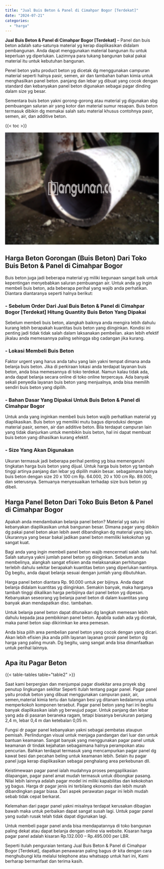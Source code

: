 ```yaml
---
title: "Jual Buis Beton & Panel di Cimahpar Bogor [Terdekat]"
date: "2024-07-21"
categories: 
  - "harga"
---
```


**Jual Buis Beton & Panel di Cimahpar Bogor \[Terdekat\]** – Panel dan buis beton adalah satu-satunya material yg kerap diaplikasikan didalam pembangunan. Anda dapat menggunakan material bangunan itu untuk keperluan yg diperlukan. Lazimnya para tukang bangunan bakal pakai material itu untuk kebutuhan bangunan.

Penel beton yaitu product beton yg dicetak dg menggunakan campuran material seperti halnya pasir, semen, air dan tambahan bahan kimia untuk menghasilkan panel beton. panjang dan lebar yg dibuat yang cocok dengan standard dan kebanyakan panel beton digunakan sebagai pagar dinding dalam size yg besar.

Sementara buis beton yakni gorong-gorong atau material yg digunakan sbg pembuangan saluran air yang kotor dan material sumur resapan. Buis beton termasuk dibikin dg memakai salah satu material khusus contohnya pasir, semen, air, dan additive beton.

{{< toc >}}

![Jual Buis Beton & Panel di Cimahpar Bogor [Terdekat]](/images/jual-panel-buis-beton-murah-35.png)

## Harga Beton Gorongan (Buis Beton) Dari Toko Buis Beton & Panel di Cimahpar Bogor

Buis beton juga jadi beberapa material yg miliki kegunaan sangat baik untuk kepentingan menyebabkan saluran pembuangan air. Untuk anda yg ingin membeli buis beton, ada beberapa perihal yang wajib anda perhatikan. Diantara diantaranya seperti halnya berikut:

### \- Sebelum Order Dari Jual Buis Beton & Panel di Cimahpar Bogor \[Terdekat\] Hitung Quantity Buis Beton Yang Dipakai

Sebelum membeli buis beton, alangkah baiknya anda mengira lebih dahulu kurang lebih berapakah kuantitas buis beton yang diinginkan. Kondisi ini penting jadi tidak tidak salah dalam laksanakan pembelian. akan lebih efektif jikalau anda memesannya paling sehingga sbg cadangan jika kurang.

### \- Lokasi Membeli Buis Beton

Faktor urgent yang harus anda tahu yang lain yakni tempat dimana anda belanja buis beton. Jika di perkiraan lokasi anda terdapat layanan buis beton, anda bisa memesannya di toko terdekat. Namun kalau tidak ada, anda dapat belanja secara online di toko online terpercaya. Ada banyak sekali penyedia layanan buis beton yang menjualnya, anda bisa memilih sendiri buis beton yang dipilih.

### \- Bahan Dasar Yang Dipakai Untuk Buis Beton & Panel di Cimahpar Bogor

Untuk anda yang inginkan membeli buis beton wajib perhatikan material yg diaplikasikan. Buis beton yg memiliki mutu bagus diproduksi dengan material pasir, semen, air dan additive beton. Bila terdapat campuran lain yang tidak dianjurkan untuk membikin buis beton, hal ini dapat membuat buis beton yang dihasilkan kurang efektif.

### \- Size Yang Akan Digunakan

Ukuran termasuk jadi beberapa perihal penting yg bisa memengaruhi tingkatan harga buis beton yang dijual. Untuk harga buis beton yg tambah tinggi artinya panjang dan lebar yg dipilih makin besar. sebagaimana halnya buis beton dengan size 20 x 100 cm Rp. 64.000, 20 x 100 cm Rp. 89.000, dan seterusnya. Semuanya menyesuaikan terhadap size buis beton yg dibeli.

## Harga Panel Beton Dari Toko Buis Beton & Panel di Cimahpar Bogor

Apakah anda mendambakan belanja panel beton? Material yg satu ini kebanyakan diaplikasikan untuk bangunan besar. Dimana pagar yang dibikin dg pakai panel beton akan lebih awet dibandingkan dg material yang lain. Ukurannya yang besar bakal jadikan panel beton memiliki kekokohan yg sangat kuat.

Bagi anda yang ingin membeli panel beton wajib mencermati salah satu hal. Salah satunya yakni jumlah panel beton yg diinginkan. Sebelum anda membelinya, alangkah sangat efisien anda melaksanakan perhitungan terlebih dahulu sekitar berapakah kuantitas beton yang diperlukan nantinya. Dg begitu, anda dapat belanja sesuai dengan jumlah yang dibutuhkan.

Harga panel beton diantara Rp. 90.000 untuk per bijinya. Anda dapat belanja didalam kuantitas yg diinginkan. Semakin banyak, maka harganya tambah tinggi dikalikan harga perbijinya dari panel beton yg dipesan. Kebanyakan seseorang yg belanja panel beton di dalam kuantitas yang banyak akan mendapatkan disc. tambahan.

Untuk belanja panel beton dapat ditunaikan dg langkah memesan lebih dahulu kepada jasa pembikinan panel beton. Apabila sudah ada yg dicetak, maka panel beton siap dikirimkan ke area pemesan.

Anda bisa pilih area pembelian panel beton yang cocok dengan yang dicari. Akan lebih efisien jika anda pilih layanan layanan grosir panel beton dg harga yang paling murah. Dg begitu, uang sangat anda bisa dimanfaatkan untuk perihal lainnya.

## Apa itu Pagar Beton

{{< table-tables table="table2" >}}

Saat kami berpergian dan menjumpai pagar disekitar area proyek sbg penutup lingkungan seklitar Seperti itulah tentang pagar panel. Pagar panel yaitu produk beton yang dibuat menggunakan campuran pasir, air, semen,material kimia tertu dan tulangan besi yg ditanam kedalamnya untuk memperkokoh komponen tersebut. Pagar panel beton yang hari ini begitu banyak diaplikasikan ialah yg berwujud pagar. Untuk panjang dan lebar yang ada di pasaran beraneka ragam, tetapi biasanya berukuran panjang 2,4 m, lebar 0,4 m dan ketebalan 0,05 m.

Fungsi dr pagar panel kebanyakan yakni sebagai pembatas ataupun pemisah. Perlindungan visual untuk menjaga pandangan dari luar dan untuk bantuan keamanan. Sangat banyak yang menggunakan pagar panel untuk keamanan dr tindak kejahatan sebagaimana halnya perampokan atau pencurian. Bahkan terdapat termasuk yang mencampurkan pagar panel dg kawat besi dan pecahan beling untuk keamanan lebih. Selain itu pagar panel juga kerap diaplikasikan sebagai penghalang area perkebunan dll.

Keistimewaan pagar panel ialah mudahnya proses pengaplikasian dilapangan, pagar panel amat mudah termasuk untuk dibongkar pasang. Nilai lebih lainnya adalah pagar model ini miliki kapabilitas dan kekokohan yg bagus. Harga dr pagar jenis ini terbilang ekonomis dan lebih murah dibandingkan pagar biasa. Dari aspek perawatan pagar ini lebih mudah sebab tidak cepat berkarat.

Kelemahan dari pagar panel yakni misalnya terdapat kerusakan dibagian bawah maka untuk perbaikan dapat sangat susah lagi. Untuk pagar panel yang sudah rusak telah tidak dapat digunakan lagi.

Untuk membeli pagar panel anda bisa mendapatannya di toko bangunan paling dekat atau dapat belanja dengan online via website. Kisaran harga pagar panel adalah kisaran Rp.132.000 – Rp.495.000 per LBR.

Seperti itulah penguraian tentang Jual Buis Beton & Panel di Cimahpar Bogor \[Terdekat\], dapatkan penawaran paling bagus dr kita dengan cara menghubungi kita melalui telephone atau whatsapp untuk hari ini, Kami berharap bermanfaat dan terima kasih.
